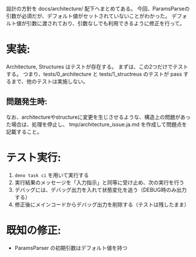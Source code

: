 設計の方針を docs/architecture/ 配下へまとめてある。
今回、ParamsParseの引数が必須だが、デフォルト値がセットされていないことがわかった。
デフォルト値が引数に渡されており、引数なしでも利用できるように修正を行って。

# 実装:
Architecture, Structures はテストが存在する。
まずは、この2つだけでテストする。
つまり、tests/0_architecture と tests/1_structreus のテストが pass するまで、他のテストは実施しない。


## 問題発生時:
なお、architectureやstructureに変更を生じさせるような、構造上の問題があった場合は、処理を停止し、 tmp/architecture_issue.ja.md を作成して問題点を記載すること。

# テスト実行:
1. `deno task ci` を用いて実行する
2. 実行結果のメッセージを「入力指示」と同等に受け止め、次の実行を行う
3. デバッグには、デバッグ出力を入れて状態変化を追う（DEBUG時のみ出力する）
4. 修正後にメインコードからデバッグ出力を削除する（テストは残したまま）


# 既知の修正:

- ParamsParser の初期引数はデフォルト値を持つ